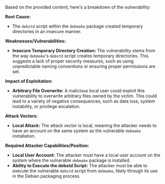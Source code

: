 Based on the provided content, here's a breakdown of the vulnerability:

**Root Cause:**

*   The `debstd` script within the `debmake` package created temporary directories in an insecure manner.

**Weaknesses/Vulnerabilities:**

*   **Insecure Temporary Directory Creation:** The vulnerability stems from the way `debmake`'s `debstd` script creates temporary directories. This suggests a lack of proper security measures, such as using unpredictable naming conventions or ensuring proper permissions are set.

**Impact of Exploitation:**

*   **Arbitrary File Overwrite:** A malicious local user could exploit this vulnerability to overwrite arbitrary files owned by the victim. This could lead to a variety of negative consequences, such as data loss, system instability, or privilege escalation.

**Attack Vectors:**

*   **Local Attack:** The attack vector is local, meaning the attacker needs to have an account on the same system as the vulnerable `debmake` installation.

**Required Attacker Capabilities/Position:**

*   **Local User Account:** The attacker must have a local user account on the system where the vulnerable `debmake` package is installed.
*   **Ability to Execute the debstd Script:** The attacker must be able to execute the vulnerable `debstd` script from `debmake`, likely through its use in the Debian packaging process.